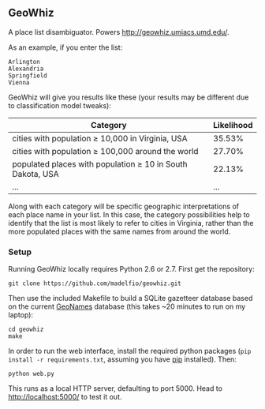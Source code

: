 ## GeoWhiz

A place list disambiguator.  Powers <http://geowhiz.umiacs.umd.edu/>.

As an example, if you enter the list:

    Arlington
    Alexandria
    Springfield
    Vienna

GeoWhiz will give you results like these (your results may be different due to
classification model tweaks):

| Category                                                       | Likelihood |
| -------------------------------------------------------------- | ---------- |
| cities with population ≥ 10,000 in Virginia, USA               | 35.53%     |
| cities with population ≥ 100,000 around the world              | 27.70%     |
| populated places with population ≥ 10 in South Dakota, USA     | 22.13%     |
| ...                                                            | ...        |

Along with each category will be specific geographic interpretations of each
place name in your list.  In this case, the category possibilities help to
identify that the list is most likely to refer to cities in Virginia, rather
than the more populated places with the same names from around the world.

### Setup

Running GeoWhiz locally requires Python 2.6 or 2.7.  First get the repository:

    git clone https://github.com/madelfio/geowhiz.git

Then use the included Makefile to build a SQLite gazetteer database based on
the current [GeoNames](http://www.geonames.org/) database (this takes ~20
minutes to run on my laptop):

    cd geowhiz
    make

In order to run the web interface, install the required python packages (`pip
install -r requirements.txt`, assuming you have [pip](http://pip-installer)
installed).  Then:

    python web.py

This runs as a local HTTP server, defaulting to port 5000.  Head to
<http://localhost:5000/> to test it out.
